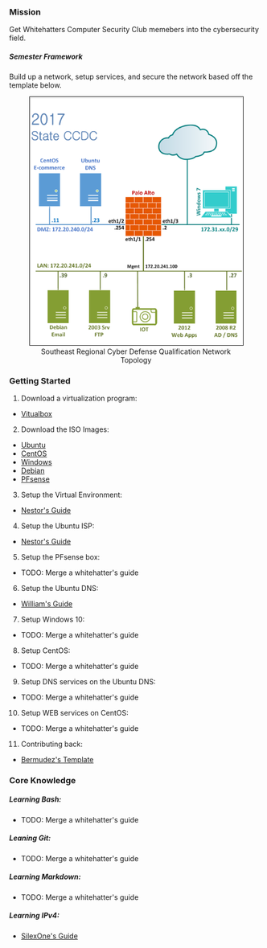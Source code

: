 ### Mission
Get Whitehatters Computer Security Club memebers into the cybersecurity field.

##### Semester Framework
Build up a network, setup services, and secure the network based off the template below.

<center>
    <figure>
        <img src="2017Topology.png" style="border: 1px solid #000">
        <figcaption><center>Southeast Regional Cyber Defense Qualification Network Topology</center></figcaption>
    </figure>
</center>

### Getting Started
1. Download a virtualization program:
- [Vitualbox](https://www.virtualbox.org/wiki/Downloads)
2. Download the ISO Images:
- [Ubuntu](https://www.ubuntu.com/download/server)
- [CentOS](http://isoredirect.centos.org/centos/7/isos/x86_64/CentOS-7-x86_64-Everything-1611.iso)
- [Windows](https://www.microsoft.com/en-us/evalcenter/)
- [Debian](https://www.debian.org/distrib/)
- [PFsense](https://www.pfsense.org/download/)
3. Setup the Virtual Environment:
- [Nestor's Guide](guides/nestor/ISPsetup.md)
4. Setup the Ubuntu ISP: 
- [Nestor's Guide](guides/nestor/ISPsetup.md)
5. Setup the PFsense box:
- TODO: Merge a whitehatter's guide
6. Setup the Ubuntu DNS:
- [William's Guide](guides/william/DNSNotes.md)
7. Setup Windows 10:
- TODO: Merge a whitehatter's guide
8. Setup CentOS:
- TODO: Merge a whitehatter's guide
9. Setup DNS services on the Ubuntu DNS:
- TODO: Merge a whitehatter's guide
10. Setup WEB services on CentOS:
- TODO: Merge a whitehatter's guide
11. Contributing back:
- [Bermudez's Template](guides/bermudez/template.md)

### Core Knowledge
##### Learning Bash:
- TODO: Merge a whitehatter's guide

##### Leaning Git:
- TODO: Merge a whitehatter's guide

##### Learning Markdown:
- TODO: Merge a whitehatter's guide

##### Learning IPv4:
- [SilexOne's Guide](knowledge/bermudez/subnet.md)
